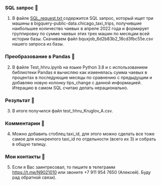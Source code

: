 ### SQL запрос :page_with_curl:
1. В файле <a href ='https://github.com/Alik90210/Test_exercise/blob/main/SQL_request.txt'> SQL_request.txt </a> содержится SQL запрос, который ищет три машины в  bigquery-public-data.chicago_taxi_trips, получившие наибольшее количество чаевых в апреле 2022 года и формирует группировку по сумме чаевых этих трех машин по месяцам всей истории базы. Скачиваем файл bquxjob_6d2b83b2_18cd3fbc55e.csv нашего запроса  из базы.
   
### Преобразование в Pandas :hammer:
2. В файле Test_hhru.ipynb на языке Python 3.8 и c использованием библиотеки Pandas я вычисляю  как изменялась сумма чаевых в процентах в последующие месяцы по сравнению с предыдущим и добавляю новую колонку tips_change с данной информацией. Итерацию в самом SQL считаю делать нерационально.

### Результат :floppy_disk:
3. В итоге получился файл test_hhru_Kruglov_A.csv.

### Комментарии :speech_balloon:
4. Можно добавить стоблец taxi_id, для этого можно сделать все тоже самое для конкрентого taxi_id по отдельности (всего их 3) и собрать в общую талицу. 

### Мои контакты :love_letter:
5. Если я Вас заинтресовал, то пишите в телеграмм https://t.me/N9021010 или звоните +7 911 954 7650 (Алексей). Буду рад обратной связи).

